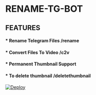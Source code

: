 # RENAME-TG-BOT

## FEATURES
####   * Rename Telegram Files /rename
####   * Convert Files To Video /c2v
####   * Permanent Thumbnail Support
####   * To delete thumbnail /deletethumbnail

[![Deploy](https://www.herokucdn.com/deploy/button.svg)](https://www.heroku.com/deploy?template=https://github.com/Clinton-Abraham/RENAME-TG-BOT)
